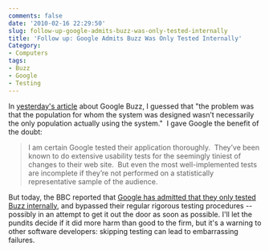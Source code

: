 ```yaml
---
comments: false
date: '2010-02-16 22:29:50'
slug: follow-up-google-admits-buzz-was-only-tested-internally
title: 'Follow up: Google Admits Buzz Was Only Tested Internally'
Category:
- Computers
tags:
- Buzz
- Google
- Testing
---
```


In [yesterday's article](/2010/02/15/sometimes-testing-isnt-enough/) about Google Buzz, I guessed that "the problem was that
the population for whom the system was designed wasn’t necessarily the only
population actually using the system."  I gave Google the benefit of the
doubt:

> I am certain Google tested their application thoroughly.  They’ve been known
to do extensive usability tests for the seemingly tiniest of changes to their
web site.  But even the most well-implemented tests are incomplete if they’re
not performed on a statistically representative sample of the audience.

But today, the BBC reported that [Google has admitted that they only tested Buzz internally](http://news.bbc.co.uk/2/hi/technology/8517613.stm), and
bypassed their regular rigorous testing procedures -- possibly in an attempt
to get it out the door as soon as possible. I'll let the pundits decide if it
did more harm than good to the firm, but it's a warning to other software
developers: skipping testing can lead to embarrassing failures.
